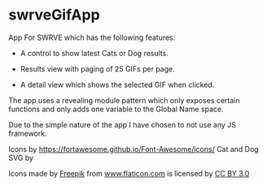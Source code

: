 # swrveGifApp

App For SWRVE which has the following features:

 - A control to show latest Cats or Dog results.

 - Results view with paging of 25 GIFs per page.

 - A detail view which shows the selected GIF when clicked.

The app uses a revealing module pattern which only exposes certain functions and only adds one variable to the Global Name space. 

Due to the simple nature of the app I have chosen to not use any JS framework. 

Icons by https://fortawesome.github.io/Font-Awesome/icons/
Cat and Dog SVG by <div>Icons made by <a href="http://www.freepik.com" title="Freepik">Freepik</a> from <a href="http://www.flaticon.com" title="Flaticon">www.flaticon.com</a>             is licensed by <a href="http://creativecommons.org/licenses/by/3.0/" title="Creative Commons BY 3.0">CC BY 3.0</a></div>

